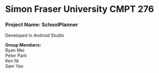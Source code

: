 # **Simon Fraser University CMPT 276**<br>
### Project Name: SchoolPlanner
Developed in Android Studio<br>


**Group Members:** <br>
Ryan Mei<br>
Peter Park<br>
Ken Ni<br>
Sam Yao
